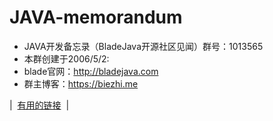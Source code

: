 # JAVA-memorandum
+ JAVA开发备忘录（BladeJava开源社区见闻）群号：1013565
+ 本群创建于2006/5/2:  
+ blade官网：http://bladejava.com  
+ 群主博客：https://biezhi.me

| &nbsp;[有用的链接](hyperlinks.md)&nbsp; |
